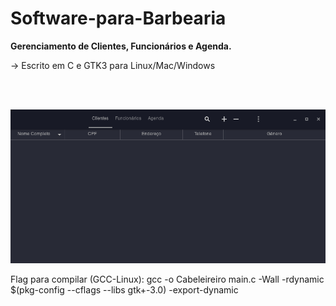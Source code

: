 # Software-para-Barbearia

<p><b>Gerenciamento de Clientes, Funcionários e Agenda.</b></p>

<p> -> Escrito em C e GTK3 para Linux/Mac/Windows</p>
<br></br>

![](print4.gif)


<p>Flag para compilar (GCC-Linux): gcc -o Cabeleireiro main.c -Wall -rdynamic $(pkg-config --cflags --libs gtk+-3.0) -export-dynamic </p>
